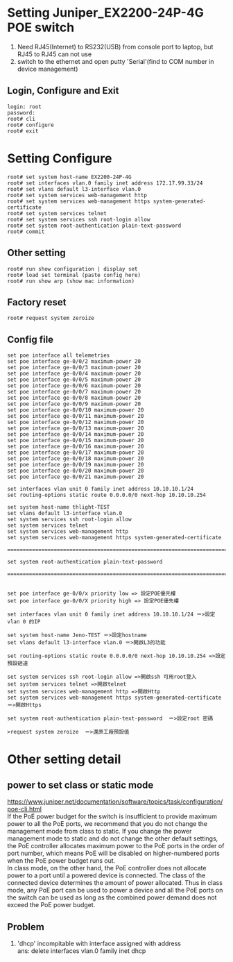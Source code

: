 # Setting Juniper_EX2200-24P-4G POE switch  
  
1. Need RJ45(Internet) to RS232(USB) from console port to laptop, but RJ45 to RJ45 can not use  
2. switch to the ethernet and open putty 'Serial'(find to COM number in device management)  
  
## Login, Configure and Exit  
```
login: root
password:
root# cli  
root# configure  
root# exit
```
  
# Setting Configure  
```
root# set system host-name EX2200-24P-4G
root# set interfaces vlan.0 family inet address 172.17.99.33/24
root# set vlans default l3-interface vlan.0
root# set system services web-management http
root# set system services web-management https system-generated-certificate
root# set system services telnet
root# set system services ssh root-login allow
root# set system root-authentication plain-text-password
root# commit
```  
  
  
## Other setting  
```
root# run show configuration | display set
root# load set terminal (paste config here)
root# run show arp (show mac information)
```  
## Factory reset
```
root# request system zeroize
```
  
## Config file  
```
set poe interface all telemetries
set poe interface ge-0/0/2 maximum-power 20
set poe interface ge-0/0/3 maximum-power 20
set poe interface ge-0/0/4 maximum-power 20
set poe interface ge-0/0/5 maximum-power 20
set poe interface ge-0/0/6 maximum-power 20
set poe interface ge-0/0/7 maximum-power 20
set poe interface ge-0/0/8 maximum-power 20
set poe interface ge-0/0/9 maximum-power 20
set poe interface ge-0/0/10 maximum-power 20
set poe interface ge-0/0/11 maximum-power 20
set poe interface ge-0/0/12 maximum-power 20
set poe interface ge-0/0/13 maximum-power 20
set poe interface ge-0/0/14 maximum-power 20
set poe interface ge-0/0/15 maximum-power 20
set poe interface ge-0/0/16 maximum-power 20
set poe interface ge-0/0/17 maximum-power 20
set poe interface ge-0/0/18 maximum-power 20
set poe interface ge-0/0/19 maximum-power 20
set poe interface ge-0/0/20 maximum-power 20
set poe interface ge-0/0/21 maximum-power 20

set interfaces vlan unit 0 family inet address 10.10.10.1/24
set routing-options static route 0.0.0.0/0 next-hop 10.10.10.254

set system host-name thlight-TEST
set vlans default l3-interface vlan.0
set system services ssh root-login allow 
set system services telnet 
set system services web-management http 
set system services web-management https system-generated-certificate 

=============================================================================================

set system root-authentication plain-text-password

=============================================================================================


set poe interface ge-0/0/x priority low => 設定POE優先權
set poe interface ge-0/0/X priority high => 設定POE優先權

set interfaces vlan unit 0 family inet address 10.10.10.1/24 ＝>設定vlan 0 的IP

set system host-name Jeno-TEST ＝>設定hostname
set vlans default l3-interface vlan.0 ＝>開啟L3的功能

set routing-options static route 0.0.0.0/0 next-hop 10.10.10.254 =>設定預設砸道

set system services ssh root-login allow =>開啟ssh 可用root登入
set system services telnet =>開啟telnet
set system services web-management http =>開啟Http
set system services web-management https system-generated-certificate ＝>開啟Https

set system root-authentication plain-text-password  ＝>設定root 密碼

>request system zeroize  ＝>還原工廠預設值
```
  
# Other setting detail    
## power to set class or static mode  
https://www.juniper.net/documentation/software/topics/task/configuration/poe-cli.html  
If the PoE power budget for the switch is insufficient to provide maximum power to all the PoE ports, we recommend that you do not change the management mode from class to static. If you change the power management mode to static and do not change the other default settings, the PoE controller allocates maximum power to the PoE ports in the order of port number, which means PoE will be disabled on higher-numbered ports when the PoE power budget runs out.  
In class mode, on the other hand, the PoE controller does not allocate power to a port until a powered device is connected. The class of the connected device determines the amount of power allocated. Thus in class mode, any PoE port can be used to power a device and all the PoE ports on the switch can be used as long as the combined power demand does not exceed the PoE power budget.  
  
## Problem  
1. 'dhcp' incompitable with interface assigned with address  
ans: delete interfaces vlan.0 family inet dhcp  
  
